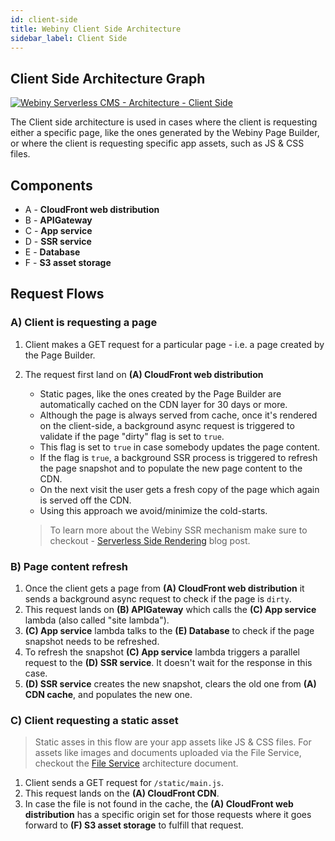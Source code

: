 ```yaml
---
id: client-side
title: Webiny Client Side Architecture
sidebar_label: Client Side
---
```


## Client Side Architecture Graph
[![Webiny Serverless CMS - Architecture - Client Side](/img/deep-dive/architecture/webiny-architecture-client-side.png)](/img/deep-dive/architecture/webiny-architecture-client-side.png)

The Client side architecture is used in cases where the client is requesting either a specific page, like the ones generated by the Webiny Page Builder, or where the client is requesting specific app assets, such as JS & CSS files.

## Components
- A - **CloudFront web distribution**
- B - **APIGateway**
- C - **App service** 
- D - **SSR service**
- E - **Database**
- F - **S3 asset storage**

## Request Flows

### A) Client is requesting a page
1. Client makes a GET request for a particular page - i.e. a page created by the Page Builder.

2. The request first land on **(A) CloudFront web distribution**
    - Static pages, like the ones created by the Page Builder are automatically cached on the CDN layer for 30 days or more.
    - Although the page is always served from cache, once it's rendered on the client-side, a background async request is triggered to validate if the page "dirty" flag is set to `true`.
    - This flag is set to `true` in case somebody updates the page content.
    - If the flag is `true`, a background SSR process is triggered to refresh the page snapshot and to populate the new page content to the CDN.
    - On the next visit the user gets a fresh copy of the page which again is served off the CDN.
    - Using this approach we avoid/minimize the cold-starts.
    > To learn more about the Webiny SSR mechanism make sure to checkout - [Serverless Side Rendering](https://blog.webiny.com/serverless-side-rendering-e1c0924b8da1) blog post.

### B) Page content refresh

1. Once the client gets a page from **(A) CloudFront web distribution** it sends a background async request to check if the page is `dirty`.
2. This request lands on **(B) APIGateway** which calls the **(C) App service** lambda (also called "site lambda"). 
3. **(C) App service** lambda talks to the **(E) Database** to check if the page snapshot needs to be refreshed.
4. To refresh the snapshot **(C) App service** lambda triggers a parallel request to the **(D) SSR service**. It doesn't wait for the response in this case.
5. **(D) SSR service** creates the new snapshot, clears the old one from **(A) CDN cache**, and populates the new one.

### C) Client requesting a static asset

> Static asses in this flow are your app assets like JS & CSS files. For assets like images and documents uploaded via the File Service, checkout the [File Service](/docs/deep-dive/architecture/file-service) architecture document.

1. Client sends a GET request for `/static/main.js`. 
2. This request lands on the **(A) CloudFront CDN**.
3. In case the file is not found in the cache, the **(A) CloudFront web distribution** has a specific origin set for those requests where it goes forward to **(F) S3 asset storage** to fulfill that request. 